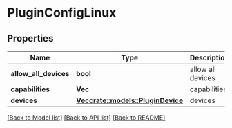# PluginConfigLinux

## Properties

Name | Type | Description | Notes
------------ | ------------- | ------------- | -------------
**allow_all_devices** | **bool** | allow all devices | 
**capabilities** | **Vec<String>** | capabilities | 
**devices** | [**Vec<crate::models::PluginDevice>**](PluginDevice.md) | devices | 

[[Back to Model list]](../README.md#documentation-for-models) [[Back to API list]](../README.md#documentation-for-api-endpoints) [[Back to README]](../README.md)


